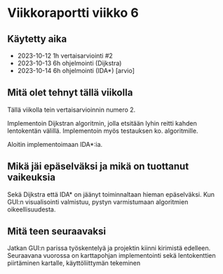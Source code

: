 # Viikkoraportti viikko 6

## Käytetty aika

- 2023-10-12 1h vertaisarviointi #2
- 2023-10-13 6h ohjelmointi (Dijkstra)
- 2023-10-14 6h ohjelmointi (IDA*) [arvio]

## Mitä olet tehnyt tällä viikolla

Tällä viikolla tein vertaisarvioinnin numero 2. 

Implementoin Dijkstran algoritmin, jolla etsitään lyhin reitti kahden lentokentän välillä. Implementoin myös testauksen ko. algoritmille.

Aloitin implementoimaan IDA*:ia.

## Mikä jäi epäselväksi ja mikä on tuottanut vaikeuksia

Sekä Dijkstra että IDA* on jäänyt toiminnaltaan hieman epäselväksi. Kun GUI:n visualisointi valmistuu, pystyn varmistumaan algoritmien oikeellisuudesta.

## Mitä teen seuraavaksi

Jatkan GUI:n parissa työskentelyä ja projektin kiinni kirimistä edelleen. Seuraavana vuorossa on karttapohjan implementointi sekä lentokenttien piirtäminen kartalle, käyttöliittymän tekeminen 
